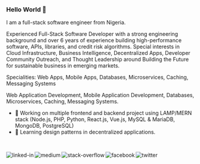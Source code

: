 ### Hello World 👋
I am a full-stack software engineer from Nigeria.

Experienced Full-Stack Software Developer with a strong engineering background and over 6 years of experience building high-performance software, APIs, libraries, and credit risk algorithms. Special interests in Cloud Infrastructure, Business Intelligence, Decentralized Apps, Developer Community Outreach, and Thought Leadership around Building the Future for sustainable business in emerging markets.

Specialities: Web Apps, Mobile Apps, Databases, Microservices, Caching, Messaging Systems

Web Application Development, Mobile Application Development, Databases, Microservices, Caching, Messaging Systems.

- 🔭 Working on multiple frontend and backend project using LAMP/MERN stack (Node.js, PHP, Python, React.js, Vue.js, MySQL & MariaDB, MongoDB, PostgreSQL)
- 🌱 Learning design patterns in decentralized applications.
<br>


[<img align="left" alt="linked-in" src="https://img.shields.io/badge/linkedin-%230077B5.svg?&style=for-the-badge&logo=linkedin&logoColor=white" />](https://www.linkedin.com/in/henry-ugochukwu-ibecheozor-12b910109/)
[<img align="left" alt="medium" src="https://img.shields.io/badge/medium-%2312100E.svg?&style=for-the-badge&logo=medium&logoColor=white" />](https://medium.com/@phalconvee)
[<img align="left" alt="stack-overflow" src="https://img.shields.io/badge/stack%20overflow-FE7A16?logo=stack-overflow&logoColor=white&style=for-the-badge" />](https://stackoverflow.com/users/12654747/fibonacci)
[<img align="left" alt="facebook" src="https://img.shields.io/badge/facebook-%231877F2.svg?&style=for-the-badge&logo=facebook&logoColor=white" />](https://www.facebook.com/ugo.ibeh/)
[<img align="left" alt="twitter" src="https://img.shields.io/badge/twitter-%231DA1F2.svg?&style=for-the-badge&logo=twitter&logoColor=white" />](https://twitter.com/s_impact_dev)
<br>
<br>


